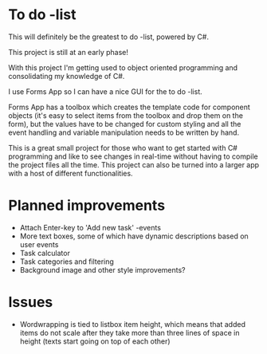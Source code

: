 # To do -list

This will definitely be the greatest to do -list, powered by C#.

This project is still at an early phase!

With this project I'm getting used to object oriented programming and consolidating my knowledge of C#. 

I use Forms App so I can have a nice GUI for the to do -list. 

Forms App has a toolbox which creates the template code for component objects (it's easy to select items from the toolbox and drop them on the form), but the values have to be changed for custom styling and all the event handling and variable manipulation needs to be written by hand.

This is a great small project for those who want to get started with C# programming and like to see changes in real-time without having to compile the project files all the time. This project can also be turned into a larger app with a host of different functionalities.

# Planned improvements

* Attach Enter-key to 'Add new task' -events
* More text boxes, some of which have dynamic descriptions based on user events
* Task calculator
* Task categories and filtering
* Background image and other style improvements?

# Issues

* Wordwrapping is tied to listbox item height, which means that added items do not scale after they take more than three lines of space in height (texts start going on top of each other)
